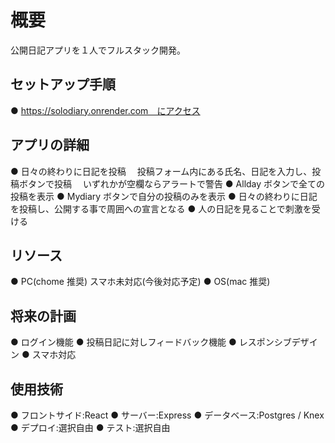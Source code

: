 # 概要

公開日記アプリを１人でフルスタック開発。

## セットアップ手順

● https://solodiary.onrender.com　にアクセス

## アプリの詳細

● 日々の終わりに日記を投稿
　投稿フォーム内にある氏名、日記を入力し、投稿ボタンで投稿
　いずれかが空欄ならアラートで警告
● Allday ボタンで全ての投稿を表示
● Mydiary ボタンで自分の投稿のみを表示
● 日々の終わりに日記を投稿し、公開する事で周囲への宣言となる
● 人の日記を見ることで刺激を受ける

## リソース

● PC(chome 推奨) スマホ未対応(今後対応予定)
● OS(mac 推奨)

## 将来の計画

● ログイン機能
● 投稿日記に対しフィードバック機能
● レスポンシブデザイン
● スマホ対応

## 使用技術

● フロントサイド:React
● サーバー:Express
● データベース:Postgres / Knex
● デプロイ:選択自由
● テスト:選択自由
